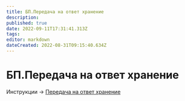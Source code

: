 ```yaml
---
title: БП.Передача на ответ хранение
description: 
published: true
date: 2022-09-11T17:31:41.313Z
tags: 
editor: markdown
dateCreated: 2022-08-31T09:15:40.634Z
---
```


# БП.Передача на ответ хранение



Инструкции -> [Передача на ответ хранение](../../../uchet/otvet-khranenie/peredacha-na-otvet-khranenie.md)
